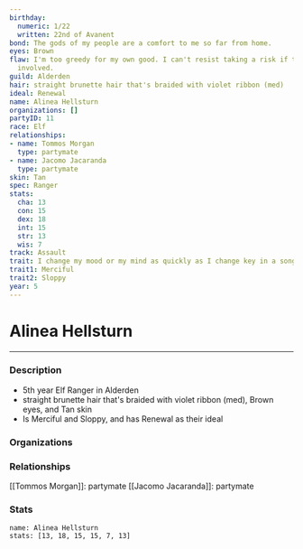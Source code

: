 ```yaml
---
birthday:
  numeric: 1/22
  written: 22nd of Avanent
bond: The gods of my people are a comfort to me so far from home.
eyes: Brown
flaw: I'm too greedy for my own good. I can't resist taking a risk if there's money
  involved.
guild: Alderden
hair: straight brunette hair that's braided with violet ribbon (med)
ideal: Renewal
name: Alinea Hellsturn
organizations: []
partyID: 11
race: Elf
relationships:
- name: Tommos Morgan
  type: partymate
- name: Jacomo Jacaranda
  type: partymate
skin: Tan
spec: Ranger
stats:
  cha: 13
  con: 15
  dex: 18
  int: 15
  str: 13
  wis: 7
track: Assault
trait: I change my mood or my mind as quickly as I change key in a song.
trait1: Merciful
trait2: Sloppy
year: 5
---
```

# Alinea Hellsturn
---
### Description
- 5th year Elf Ranger in Alderden
- straight brunette hair that's braided with violet ribbon (med), Brown eyes, and Tan skin
- Is Merciful and Sloppy, and has Renewal as their ideal

### Organizations
### Relationships
[[Tommos Morgan]]: partymate
[[Jacomo Jacaranda]]: partymate
### Stats
```statblock
name: Alinea Hellsturn
stats: [13, 18, 15, 15, 7, 13]
```